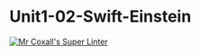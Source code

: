 # Unit1-02-Swift-Einstein
[![Mr Coxall's Super Linter](https://github.com/ICS4U-Programming-AngelI/Unit1-02-Swift-Einstein/workflows/Mr%20Coxall's%20Super%20Linter/badge.svg)](https://github.com/ICS4U-Programming-AngelI/Unit1-02-Swift-Einstein/actions/)
